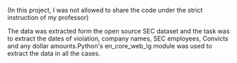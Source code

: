 (In this project, I was not allowed to share the code under the strict instruction of my professor)

The data was extracted form the open source SEC dataset and the task was to extract the dates of violation, company names, SEC employees, Convicts and any dollar amounts.Python's en_core_web_lg module was used to extract the data in all the cases.
